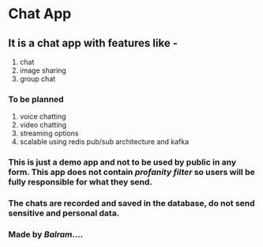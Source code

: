 # Chat App

## It is a chat app with features like -

1. chat
2. image sharing
3. group chat

### To be planned

1. voice chatting
2. video chatting
3. streaming options
4. scalable using redis pub/sub architecture and kafka

### This is just a demo app and not to be used by public in any form. This app does not contain **_profanity filter_** so users will be fully responsible for what they send.

### The chats are recorded and saved in the database, do not send sensitive and personal data.

### Made by **_Balram_**....
